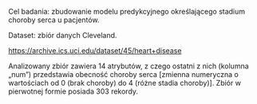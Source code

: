 Cel badania: zbudowanie modelu predykcyjnego określającego stadium choroby serca u pacjentów.

Dataset: zbiór danych Cleveland.

https://archive.ics.uci.edu/dataset/45/heart+disease

Analizowany zbiór zawiera 14 atrybutów, z czego ostatni z nich (kolumna „num”) przedstawia obecność choroby serca [zmienna numeryczna o wartościach od 0 (brak choroby) do 4 (różne stadia choroby)]. Zbiór w pierwotnej formie posiada 303 rekordy. 
